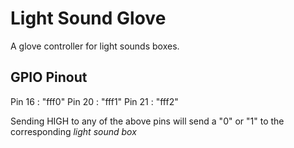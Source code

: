 # Light Sound Glove

A glove controller for light sounds boxes.

## GPIO Pinout

Pin 16 : "fff0"
Pin 20 : "fff1"
Pin 21 : "fff2"

Sending HIGH to any of the above pins will send a "0" or "1" to the corresponding *light sound box*

